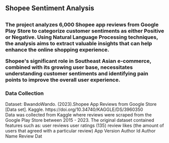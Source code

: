 <h2> Shopee Sentiment Analysis <h2>
<h3>
The project analyzes 6,000 Shopee app reviews from Google Play Store to categorize customer sentiments as either Positive or Negative. Using Natural Language Processing techniques, the analysis aims to extract valuable insights that can help enhance the online shopping experience.
  <br>

  
  Shopee's significant role in Southeast Asian e-commerce, combined with its growing user base, necessitates understanding customer sentiments and identifying pain points to improve the overall user experience.
</h3>

<h3> Data Collection </h3>
 Dataset: BwandoWando. (2023).Shopee App Reviews from Google Store [Data set]. Kaggle. 
https://doi.org/10.34740/KAGGLE/DS/3960350
<br>
 Data was collected from Kaggle where reviews were scraped from the Google Play Store 
between 2015 - 2023. The original dataset contained features such as:
 user reviews
 user ratings (135)
 review likes (the amount of users that agreed with a 
particular review)
 App Version
 Author Id
 Author Name
 Review Dat
